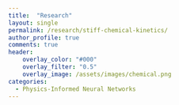 ```yaml
---
title:  "Research"
layout: single
permalink: /research/stiff-chemical-kinetics/
author_profile: true
comments: true
header:
    overlay_color: "#000"
    overlay_filter: "0.5"
    overlay_image: /assets/images/chemical.png
categories:
  - Physics-Informed Neural Networks
---
```


<font size="2">
</font>